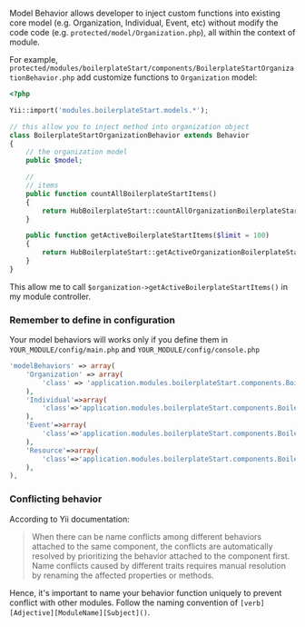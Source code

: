 Model Behavior allows developer to inject custom functions into existing core model (e.g. Organization, Individual, Event, etc) without modify the code code (e.g. `protected/model/Organization.php`), all within the context of module.

For example, `protected/modules/boilerplateStart/components/BoilerplateStartOrganizationBehavior.php` add customize functions to `Organization` model:

``` php
<?php

Yii::import('modules.boilerplateStart.models.*');

// this allow you to inject method into organization object
class BoilerplateStartOrganizationBehavior extends Behavior
{
	// the organization model
	public $model;

	//
	// items
	public function countAllBoilerplateStartItems()
	{
		return HubBoilerplateStart::countAllOrganizationBoilerplateStarts($this->model);
	}

	public function getActiveBoilerplateStartItems($limit = 100)
	{
		return HubBoilerplateStart::getActiveOrganizationBoilerplateStarts($this->model, $limit);
	}
}
```

This allow me to call `$organization->getActiveBoilerplateStartItems()` in my module controller.

### Remember to define in configuration
Your model behaviors will works only if you define them in `YOUR_MODULE/config/main.php` and `YOUR_MODULE/config/console.php`

```php
'modelBehaviors' => array(
    'Organization' => array(
        'class' => 'application.modules.boilerplateStart.components.BoilerplateStartOrganizationBehavior',
    ),
    'Individual'=>array(
        'class'=>'application.modules.boilerplateStart.components.BoilerplateStartIndividualBehavior',
    ),
    'Event'=>array(
        'class'=>'application.modules.boilerplateStart.components.BoilerplateStartEventBehavior',
    ),
    'Resource'=>array(
        'class'=>'application.modules.boilerplateStart.components.BoilerplateStartResourceBehavior',
    ),
),
```
### Conflicting behavior
According to Yii documentation:

> When there can be name conflicts among different behaviors attached to the same component, the conflicts are automatically resolved by prioritizing the behavior attached to the component first. Name conflicts caused by different traits requires manual resolution by renaming the affected properties or methods.

Hence, it's important to name your behavior function uniquely to prevent conflict with other modules. Follow the naming convention of `[verb][Adjective][ModuleName][Subject]()`.